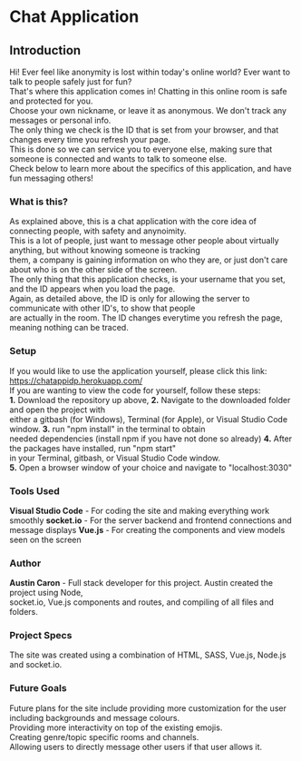 
# Chat Application

## Introduction
Hi! Ever feel like anonymity is lost within today's online world? Ever want to talk to people safely just for fun? 
<br>
That's where this application comes in! Chatting in this online room is safe and protected for you.
<br>
Choose your own nickname, or leave it as anonymous. We don't track any messages or personal info.
<br>
The only thing we check is the ID that is set from your browser, and that changes every time you refresh your page.
<br>
This is done so we can service you to everyone else, making sure that someone is connected and wants to talk to someone else.
<br>
Check below to learn more about the specifics of this application, and have fun messaging others!

### What is this?
As explained above, this is a chat application with the core idea of connecting people, with safety and anynoimity.
<br>
This is a lot of people, just want to message other people about virtually anything, but without knowing someone is tracking
<br>
them, a company is gaining information on who they are, or just don't care about who is on the other side of the screen.
<br>
The only thing that this application checks, is your username that you set, and the ID appears when you load the page.
<br>
Again, as detailed above, the ID is only for allowing the server to communicate with other ID's, to show that people
<br>
are actually in the room. The ID changes everytime you refresh the page, meaning nothing can be traced.

### Setup
If you would like to use the application yourself, please click this link: https://chatappidp.herokuapp.com/
<br>
If you are wanting to view the code for yourself, follow these steps:
<br>
**1.** Download the repository up above, **2.** Navigate to the downloaded folder and open the project with
<br>
either a gitbash (for Windows), Terminal (for Apple), or Visual Studio Code window. **3.** run "npm install" in the terminal to obtain 
<br>
needed dependencies (install npm if you have not done so already) **4.** After the packages have installed, run "npm start"
<br>
in your Terminal, gitbash, or Visual Studio Code window. 
<br>
**5.** Open a browser window of your choice and navigate to "localhost:3030"

### Tools Used
**Visual Studio Code** - For coding the site and making everything work smoothly
**socket.io** - For the server backend and frontend connections and message displays
**Vue.js** - For creating the components and view models seen on the screen

### Author
**Austin Caron** - Full stack developer for this project. Austin created the project using Node,
<br>
socket.io, Vue.js components and routes, and compiling of all files and folders.
<br>

### Project Specs
The site was created using a combination of HTML, SASS, Vue.js, Node.js and socket.io.

### Future Goals
Future plans for the site include providing more customization for the user including backgrounds and message colours.
<br>
Providing more interactivity on top of the existing emojis.
<br>
Creating genre/topic specific rooms and channels.
<br>
Allowing users to directly message other users if that user allows it.
